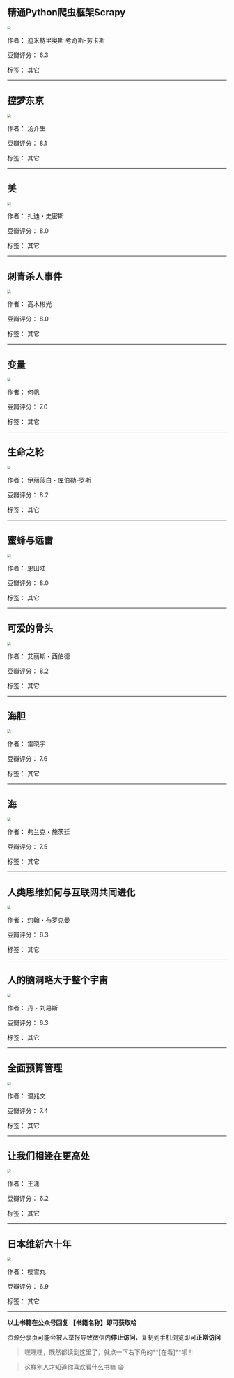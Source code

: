 ## 精通Python爬虫框架Scrapy

<img src="https://www.aibooks.cc/wp-content/uploads/2019/04/2019040106082119.jpg" style="zoom:50%;" />

作者： 迪米特里奥斯 考奇斯-劳卡斯

豆瓣评分：  6.3

标签： 其它


---

## 控梦东京

<img src="https://www.aibooks.cc/wp-content/uploads/2019/04/2019040106023265.jpg" style="zoom:50%;" />

作者： 汤介生

豆瓣评分：  8.1

标签： 其它


---

## 美

<img src="https://www.aibooks.cc/wp-content/uploads/2019/04/2019040105572150.jpg" style="zoom:50%;" />

作者： 扎迪・史密斯

豆瓣评分：  8.0

标签： 其它


---

## 刺青杀人事件

<img src="https://www.aibooks.cc/wp-content/uploads/2019/04/2019040105483198.jpg" style="zoom:50%;" />

作者： 高木彬光

豆瓣评分：  8.0

标签： 其它


---

## 变量

<img src="https://www.aibooks.cc/wp-content/uploads/2019/04/2019040105443626.jpg" style="zoom:50%;" />

作者： 何帆

豆瓣评分：  7.0

标签： 其它


---

## 生命之轮

<img src="https://www.aibooks.cc/wp-content/uploads/2019/04/2019040105385859.jpg" style="zoom:50%;" />

作者： 伊丽莎白・库伯勒-罗斯

豆瓣评分：  8.2

标签： 其它


---

## 蜜蜂与远雷

<img src="https://www.aibooks.cc/wp-content/uploads/2019/04/2019040105331399.jpg" style="zoom:50%;" />

作者： 恩田陆

豆瓣评分：  8.0

标签： 其它


---

## 可爱的骨头

<img src="https://www.aibooks.cc/wp-content/uploads/2019/04/2019040105105797.jpg" style="zoom:50%;" />

作者： 艾丽斯・西伯德

豆瓣评分：  8.2

标签： 其它


---

## 海胆

<img src="https://www.aibooks.cc/wp-content/uploads/2019/04/2019040105043596.jpg" style="zoom:50%;" />

作者： 雷晓宇

豆瓣评分：  7.6

标签： 其它


---

## 海

<img src="https://www.aibooks.cc/wp-content/uploads/2019/04/2019033116260766.jpg" style="zoom:50%;" />

作者： 弗兰克・施茨廷

豆瓣评分：  7.5

标签： 其它


---

## 人类思维如何与互联网共同进化

<img src="https://www.aibooks.cc/wp-content/uploads/2019/04/2019033116135815.jpg" style="zoom:50%;" />

作者： 约翰・布罗克曼

豆瓣评分：  6.3

标签： 其它


---

## 人的脑洞略大于整个宇宙

<img src="https://www.aibooks.cc/wp-content/uploads/2019/04/201903311609137.jpg" style="zoom:50%;" />

作者： 丹・刘易斯

豆瓣评分：  6.3

标签： 其它


---

## 全面预算管理

<img src="https://www.aibooks.cc/wp-content/uploads/2019/03/2019033115594420.jpg" style="zoom:50%;" />

作者： 温兆文

豆瓣评分：  7.4

标签： 其它


---

## 让我们相逢在更高处

<img src="https://www.aibooks.cc/wp-content/uploads/2019/03/2019033114513398.jpg" style="zoom:50%;" />

作者： 王潇

豆瓣评分：  6.2

标签： 其它


---

## 日本维新六十年

<img src="https://www.aibooks.cc/wp-content/uploads/2019/03/2019033114312759.jpg" style="zoom:50%;" />

作者： 樱雪丸

豆瓣评分：  6.9

标签： 其它


---


**以上书籍在公众号回复 【书籍名称】即可获取哈** 


资源分享页可能会被人举报导致微信内**停止访问**，复制到手机浏览即可**正常访问**


> 嘿嘿嘿，既然都读到这里了，就点一下右下角的**[在看]**呗 !!

> 

> 这样别人才知道你喜欢看什么书嘛 😁

